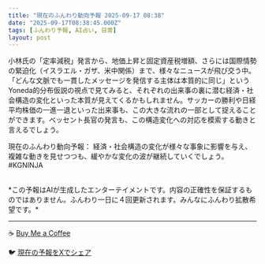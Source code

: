 ```yaml
---
title: "現在のふんわり動向予報 2025-09-17 08:38"
date: "2025-09-17T08:38:45.000Z"
tags: [ふんわり予報, AI占い, 日常]
layout: post
---
```


小林氏の「定率減税」発言から、地価上昇と固定資産税増額、さらには国際情勢の緊迫化（イスラエル・ガザ、米中関係）まで、様々なニュースが飛び交う中。「どんな文脈でも一貫したメッセージを発信する主体は本質的に同じ」というYoneda的分布仮説の視点で見てみると、それぞれの出来事の裏に潜む経済・社会構造の変化といった本質が見えてくるかもしれません。サッカーの勝利や日経平均株価の一進一退といった出来事も、この大きな流れの一部として捉えることができます。ベッセント長官の発言も、この構造変化への対応を模索する動きと言えるでしょう。


現在のふんわり動向予報：
経済・社会構造の変化が様々な事象に影響を与え、複雑な動きを見せつつも、緩やかな変化の波が継続していくでしょう。#KGNINJA

<br>
*この予報はAIが生成したエンターテイメントです。内容の正確性を保証するものではありません。ふんわり一日に４回更新されます。みんなにふんわり拡散希望です。*

---
☕️ [Buy Me a Coffee](https://www.buymeacoffee.com/kgninja)

🐦 [現在の予報をXでシェア](https://twitter.com/intent/tweet?text=%E7%8F%BE%E5%9C%A8%E3%81%AE%E3%81%B5%E3%82%93%E3%82%8F%E3%82%8A%E4%BA%88%E5%A0%B1%3A%20%E3%80%8C%E5%B0%8F%E6%9E%97%E6%B0%8F%E3%81%AE%E3%80%8C%E5%AE%9A%E7%8E%87%E6%B8%9B%E7%A8%8E%E3%80%8D%E7%99%BA%E8%A8%80%E3%81%8B%E3%82%89%E3%80%81%E5%9C%B0%E4%BE%A1%E4%B8%8A%E6%98%87%E3%81%A8%E5%9B%BA%E5%AE%9A%E8%B3%87%E7%94%A3%E7%A8%8E%E5%A2%97%E9%A1%8D%E3%80%81%E3%81%95%E3%82%89%E3%81%AB%E3%81%AF%E5%9B%BD%E9%9A%9B%E6%83%85%E5%8B%A2%E3%81%AE%E7%B7%8A%E8%BF%AB%E5%8C%96%EF%BC%88%E3%82%A4%E3%82%B9%E3%83%A9%E3%82%A8%E3%83%AB%E3%83%BB%E3%82%AC%E3%82%B6%E3%80%81%E7%B1%B3%E4%B8%AD%E9%96%A2%E4%BF%82%EF%BC%89%E3%81%BE%E3%81%A7%E3%80%81%E6%A7%98%E3%80%85%E3%81%AA%E3%83%8B%E3%83%A5%E3%83%BC%E3%82%B9%E3%81%8C%E9%A3%9B%E3%81%B3%E4%BA%A4%E3%81%86%E4%B8%AD%E3%80%82%E3%80%8D%23KGNINJA%20%E7%B6%9A%E3%81%8D%E3%81%AF%E3%83%96%E3%83%AD%E3%82%B0%E3%81%A7%EF%BC%81%F0%9F%91%87&url=https%3A%2F%2Fkg-ninja.github.io%2FFunwariyoso%2F)

